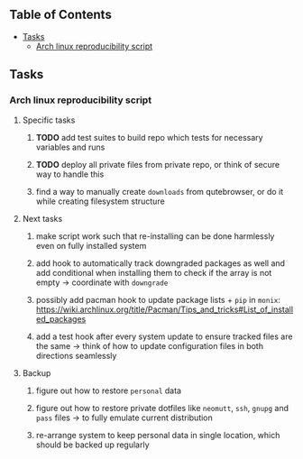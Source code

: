 ## Table of Contents
-   [Tasks](#tasks)
    -   [Arch linux reproducibility
        script](#arch-linux-reproducibility-script)

## Tasks

### Arch linux reproducibility script

1.  Specific tasks

    1.  **TODO** add test suites to build repo which tests
        for necessary variables and runs

    2.  **TODO** deploy all private files from private repo,
        or think of secure way to handle this

    3.  find a way to manually create `downloads` from qutebrowser, or
        do it while creating filesystem structure

2.  Next tasks

    1.  make script work such that re-installing can be done harmlessly
        even on fully installed system

    2.  add hook to automatically track downgraded packages as well and
        add conditional when installing them to check if the array is
        not empty -\> coordinate with `downgrade`

    3.  possibly add pacman hook to update package lists + `pip` in
        `monix`:
        <https://wiki.archlinux.org/title/Pacman/Tips_and_tricks#List_of_installed_packages>

    4.  add a test hook after every system update to ensure tracked
        files are the same -\> think of how to update configuration
        files in both directions seamlessly

3.  Backup

    1.  figure out how to restore `personal` data

    2.  figure out how to restore private dotfiles like `neomutt`,
        `ssh`, `gnupg` and `pass` files -\> to fully emulate current
        distribution

    3.  re-arrange system to keep personal data in single location,
        which should be backed up regularly
